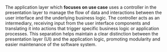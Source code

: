The application layer which **focuses on use case** uses a controller in the presentation layer to manage the flow of data and interactions between the user interface and the underlying business logic. The controller acts as an intermediary, receiving input from the user interface components and translating it into actions that trigger specific business logic or application processes. This separation helps maintain a clear distinction between the presentation layer (UI) and the application logic, promoting modularity and easier maintenance of the software system.